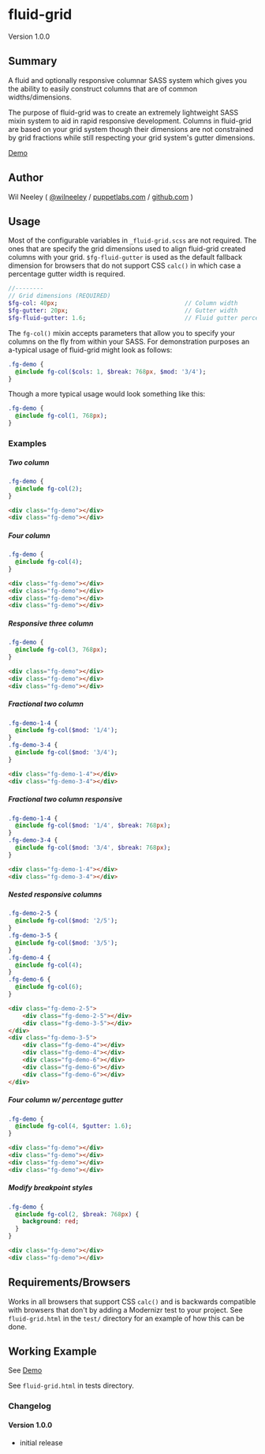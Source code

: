 # fluid-grid

Version 1.0.0

## Summary

A fluid and optionally responsive columnar SASS system which gives you the ability to easily construct columns that are 
of common widths/dimensions.

The purpose of fluid-grid was to create an extremely lightweight SASS mixin system to aid in rapid responsive development. 
Columns in fluid-grid are based on your grid system though their dimensions are not constrained by grid fractions while 
still respecting your grid system's gutter dimensions.

[Demo](http://boilerjs.com/misc/fluid-grid/)

## Author

Wil Neeley ( [@wilneeley](http://twitter.com/wilneeley) / [puppetlabs.com](http://www.puppetlabs.com) / [github.com](https://github.com/Xaxis) )

## Usage

Most of the configurable variables in `_fluid-grid.scss` are not required. The ones that are specify the grid dimensions
used to align fluid-grid created columns with your grid. `$fg-fluid-gutter` is used as the default fallback dimension for
browsers that do not support CSS `calc()` in which case a percentage gutter width is required.

```sass
//--------
// Grid dimensions (REQUIRED)
$fg-col: 40px;                                    // Column width
$fg-gutter: 20px;                                 // Gutter width
$fg-fluid-gutter: 1.6;                            // Fluid gutter percentage
```

The `fg-col()` mixin accepts parameters that allow you to specify your columns on the fly from within your SASS. For demonstration
purposes an a-typical usage of fluid-grid might look as follows:

```sass
.fg-demo {
  @include fg-col($cols: 1, $break: 768px, $mod: '3/4');
}
```

Though a more typical usage would look something like this:

```sass
.fg-demo {
  @include fg-col(1, 768px);
}
```

### Examples

##### Two column

```sass
.fg-demo {
  @include fg-col(2);
}
```

```html
<div class="fg-demo"></div>
<div class="fg-demo"></div>
```

##### Four column 

```sass
.fg-demo {
  @include fg-col(4);
}
```

```html
<div class="fg-demo"></div>
<div class="fg-demo"></div>
<div class="fg-demo"></div>
<div class="fg-demo"></div>
```

##### Responsive three column

```sass
.fg-demo {
  @include fg-col(3, 768px);
}
```

```html
<div class="fg-demo"></div>
<div class="fg-demo"></div>
<div class="fg-demo"></div>
```

##### Fractional two column

```sass
.fg-demo-1-4 {
  @include fg-col($mod: '1/4');
}
.fg-demo-3-4 {
  @include fg-col($mod: '3/4');
}
```

```html
<div class="fg-demo-1-4"></div>
<div class="fg-demo-3-4"></div>
```

##### Fractional two column responsive

```sass
.fg-demo-1-4 {
  @include fg-col($mod: '1/4', $break: 768px);
}
.fg-demo-3-4 {
  @include fg-col($mod: '3/4', $break: 768px);
}
```

```html
<div class="fg-demo-1-4"></div>
<div class="fg-demo-3-4"></div>
```

##### Nested responsive columns

```sass
.fg-demo-2-5 {
  @include fg-col($mod: '2/5');
}
.fg-demo-3-5 {
  @include fg-col($mod: '3/5');
}
.fg-demo-4 {
  @include fg-col(4);
}
.fg-demo-6 {
  @include fg-col(6);
}
```

```html
<div class="fg-demo-2-5">
    <div class="fg-demo-2-5"></div>
    <div class="fg-demo-3-5"></div>
</div>
<div class="fg-demo-3-5">
    <div class="fg-demo-4"></div>
    <div class="fg-demo-4"></div>
    <div class="fg-demo-6"></div>
    <div class="fg-demo-6"></div>
    <div class="fg-demo-6"></div>
</div>
```

##### Four column w/ percentage gutter

```sass
.fg-demo {
  @include fg-col(4, $gutter: 1.6);
}
```

```html
<div class="fg-demo"></div>
<div class="fg-demo"></div>
<div class="fg-demo"></div>
<div class="fg-demo"></div>
```

##### Modify breakpoint styles

```sass
.fg-demo {
  @include fg-col(2, $break: 768px) {
    background: red;
  }
}
```

```html
<div class="fg-demo"></div>
<div class="fg-demo"></div>
```

## Requirements/Browsers

Works in all browsers that support CSS `calc()` and is backwards compatible with browsers that don't by adding a Modernizr
test to your project. See `fluid-grid.html` in the `test/` directory for an example of how this can be done.

## Working Example

See [Demo](http://boilerjs.com/misc/fluid-grid/)

See `fluid-grid.html` in tests directory.

### Changelog

#### Version 1.0.0

* initial release
